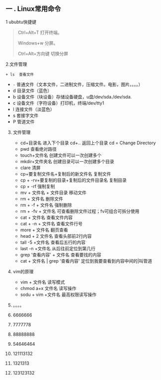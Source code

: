## 一 . Linux常用命令

1 ububtu快捷键

> Ctrl+Alt+T 打开终端。
>
> Windows+w 分屏。
>
> Ctrl+Alt+方向键   切换分屏

2.文件管理  

	+ ls  查看文件 
 + ```-``` 普通文件（文本文件，二进制文件，压缩文件。电影，图片。。。。）
 + d 目录文件（蓝色）
 + b 设备文件（块设备）存储设备硬盘，u盘/dev/sda./dev/sda.
 + c 设备文件（字符设备）打印机，终端/dev/tty1
 + l 连接文件（淡蓝色）
 + s 套接字文件
 + P 管道文件

3. 文件管理
   * cd+目录名 进入下个目录 cd+.. 返回上个目录 cd = Change Directory
   * pwd 查看绝对路径 
   * touch+文件名 创建文件可以一次创建多个
   * mkdir+文件夹名 创建目录可以一次创建多个目录
   * clare 清屏
   * cp+要复制文件名+复制后的新文件名  复制文件
   * cp + -rv+要复制的目录+复制后的文件目录名 复制目录
   * cp + -rf 强制复制
   * mv + 文件名 + 文件目录  移动文件
   * rm + 文件名 删除文件
   * rm + -f + 文件名 强制删除
   * rm + -fv + 文件名 可查看删除文件过程；fv可组合可拆分使用
   * cat + 文件名 查看文件内容
   * cat + -n + 文件名 查看文件行号
   * more + 文件名 翻页查看
   * head + 2 文件名 查看头部前2行内容
   * tall -5 +文件名 查看后五行的内容
   * last -n +文件名 从后往前定位到第几行
   * grep '查看内容' + 文件名 查看要找的内容
   * cat + 文件名 | grep '查看内容' 定位到我要查看到内容中间的|叫管道

4. vim的原理
   + vim + 文件名  读写模式
   + chmod a+x 文件名 读写操作
   + sodu + vim +文件名 最高权限读写操作
5. 。。。。
6. 6666666
7. 7777778
8. 88888888
9. 54646464
10. 121113132
11. 1321313
12. 123123132



